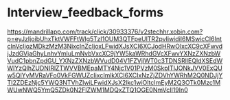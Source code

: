 # Interview_feedback_forms


https://mandrillapp.com/track/click/30933376/v2stechhr.xobin.com?p=eyJzIjoibUhxTktVWFFtWlg5TzI1OUM3QTFpeUlTR2pvIiwidiI6MSwicCI6IntcInVcIjozMDkzMzM3NixcInZcIjoxLFwidXJsXCI6XCJodHRwOlxcXC9cXFwvdjJzdGVjaGhyLnhvYmluLmNvbVxcXC9jYW5kaWRhdGVcXFwvYXNzZXNzbWVudC1pbnZpdGU_YXNzZXNzbWVudD04V1FZVjlWT0c3TDNSRllEQldXSEdWWlYzQlhZUDNIRlZTWVVBMEpaMTY4Njc1V01PVzM0SkpITlJONkJVV0ExQUw5QlYyMVRaVFo0VkFGWUZcIixcImlkXCI6XCIxNzZjZDVhYWRhM2Q0NDJjYTI2ZDEzNjc5YWQ3NTVhZlwiLFwidXJsX2lkc1wiOltcImEyM2Q3OTk0Mzc1MWUwNWQ5YmQ5ZDk0N2FlZWM1MDQxZTQ1OGE0NmVcIl19In0
